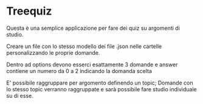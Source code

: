 # Treequiz
Questa è una semplice applicazione per fare dei quiz su argomenti di studio.

Creare un file con lo stesso modello dei file .json nelle cartelle personalizzando le proprie domande.

Dentro ad options devono esserci esattamente 3 domande e answer contiene un numero da 0 a 2 indicando la domanda scelta

E' possibile raggruppare per argomento definendo un topic; Domande con lo stesso topic verranno raggruppate e sarà possibile fare studio individuale su di esse.


